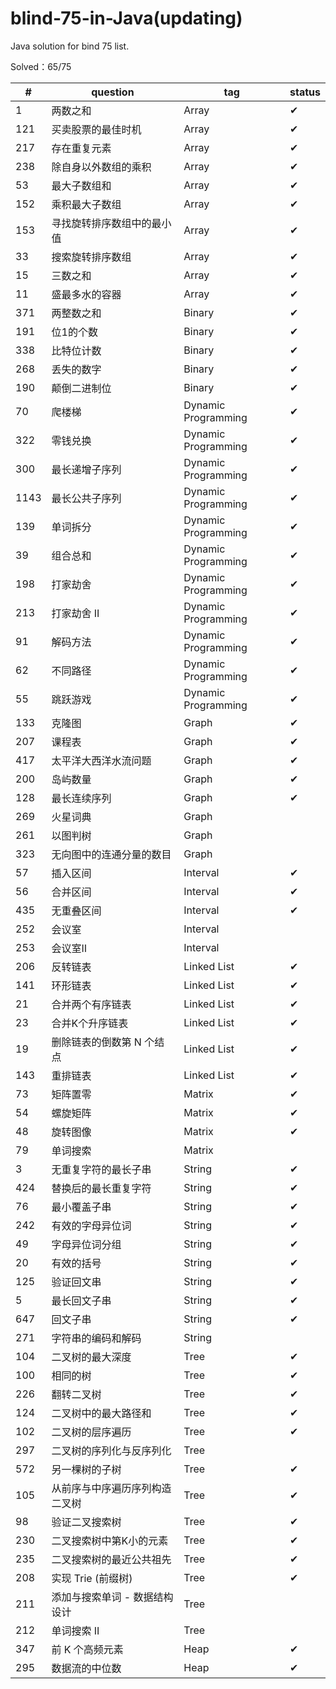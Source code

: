 # blind-75-in-Java(updating)
Java solution for bind 75 list.

Solved：65/75

#|question|tag|status
-|-|-|-
1|两数之和|Array|✔
121|买卖股票的最佳时机|Array|✔
217|存在重复元素|Array|✔
238|除自身以外数组的乘积|Array|✔
53|最大子数组和|Array|✔
152|乘积最大子数组|Array|✔
153|寻找旋转排序数组中的最小值|Array|✔
33|搜索旋转排序数组|Array|✔
15|三数之和|Array|✔
11|盛最多水的容器|Array|✔
371|两整数之和|Binary|✔
191|位1的个数|Binary|✔
338|比特位计数|Binary|✔
268|丢失的数字|Binary|✔
190|颠倒二进制位|Binary|✔
70|爬楼梯|Dynamic Programming|✔
322|零钱兑换|Dynamic Programming|✔
300|最长递增子序列|Dynamic Programming|✔
1143|最长公共子序列|Dynamic Programming|✔
139|单词拆分|Dynamic Programming|✔
39|组合总和|Dynamic Programming|✔
198|打家劫舍|Dynamic Programming|✔
213|打家劫舍 II|Dynamic Programming|✔
91|解码方法|Dynamic Programming|✔
62|不同路径|Dynamic Programming|✔
55|跳跃游戏|Dynamic Programming|✔
133|克隆图|Graph|✔
207|课程表|Graph|✔
417|太平洋大西洋水流问题|Graph|✔
200|岛屿数量|Graph|✔
128|最长连续序列|Graph|✔
269|火星词典|Graph
261|以图判树|Graph
323|无向图中的连通分量的数目|Graph
57|插入区间|Interval|✔
56|合并区间|Interval|✔
435|无重叠区间|Interval|✔
252|会议室|Interval
253|会议室Ⅱ|Interval
206|反转链表|Linked List|✔
141|环形链表|Linked List|✔
21|合并两个有序链表|Linked List|✔
23|合并K个升序链表|Linked List|✔
19|删除链表的倒数第 N 个结点|Linked List|✔
143|重排链表|Linked List|✔
73|矩阵置零|Matrix|✔
54|螺旋矩阵|Matrix|✔
48|旋转图像|Matrix|✔
79|单词搜索|Matrix
3|无重复字符的最长子串|String|✔
424|替换后的最长重复字符|String|✔
76|最小覆盖子串|String|✔
242|有效的字母异位词|String|✔
49|字母异位词分组|String|✔
20|有效的括号|String|✔
125|验证回文串|String|✔
5|最长回文子串|String|✔
647|回文子串|String|✔
271|字符串的编码和解码|String
104|二叉树的最大深度|Tree|✔
100|相同的树|Tree|✔
226|翻转二叉树|Tree|✔
124|二叉树中的最大路径和|Tree|✔
102|二叉树的层序遍历|Tree|✔
297|二叉树的序列化与反序列化|Tree
572|另一棵树的子树|Tree|✔
105|从前序与中序遍历序列构造二叉树|Tree|✔
98|验证二叉搜索树|Tree|✔
230|二叉搜索树中第K小的元素|Tree|✔
235|二叉搜索树的最近公共祖先|Tree|✔
208|实现 Trie (前缀树)|Tree|✔
211|添加与搜索单词 - 数据结构设计|Tree
212|单词搜索 II|Tree
347|前 K 个高频元素|Heap|✔
295|数据流的中位数|Heap|✔
